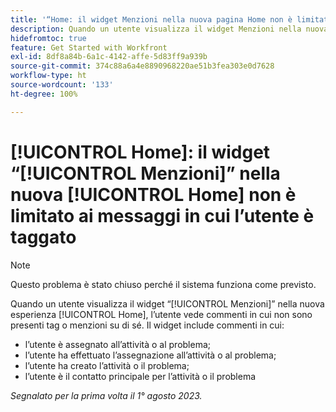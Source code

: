 ```yaml
---
title: '“Home: il widget Menzioni nella nuova pagina Home non è limitato ai messaggi in cui l’utente viene taggato.”'
description: Quando un utente visualizza il widget Menzioni nella nuova esperienza Home, l’utente vede commenti in cui non sono presenti tag o menzioni su di sé.
hidefromtoc: true
feature: Get Started with Workfront
exl-id: 8df8a84b-6a1c-4142-affe-5d83ff9a939b
source-git-commit: 374c88a6a4e8890968220ae51b3fea303e0d7628
workflow-type: ht
source-wordcount: '133'
ht-degree: 100%

---
```


# [!UICONTROL Home]: il widget “[!UICONTROL Menzioni]” nella nuova [!UICONTROL Home] non è limitato ai messaggi in cui l’utente è taggato

<!--Requested article, won't fix-->

>[!NOTE]
>
>Questo problema è stato chiuso perché il sistema funziona come previsto.

Quando un utente visualizza il widget “[!UICONTROL Menzioni]” nella nuova esperienza [!UICONTROL Home], l’utente vede commenti in cui non sono presenti tag o menzioni su di sé. Il widget include commenti in cui:

* l’utente è assegnato all’attività o al problema;
* l’utente ha effettuato l’assegnazione all’attività o al problema;
* l’utente ha creato l’attività o il problema;
* l’utente è il contatto principale per l’attività o il problema

_Segnalato per la prima volta il 1° agosto 2023._
